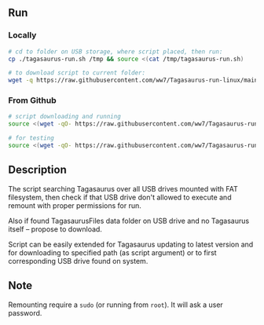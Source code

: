 ## Run

### Locally
```sh
# cd to folder on USB storage, where script placed, then run:
cp ./tagasaurus-run.sh /tmp && source <(cat /tmp/tagasaurus-run.sh)

# to download script to current folder:
wget -q https://raw.githubusercontent.com/ww7/Tagasaurus-run-linux/main/tagasaurus-run.sh
```


### From Github
```sh
# script downloading and running
source <(wget -qO- https://raw.githubusercontent.com/ww7/Tagasaurus-run-linux/main/tagasaurus-run-http.sh)

# for testing
source <(wget -qO- https://raw.githubusercontent.com/ww7/Tagasaurus-run-linux/main/tagasaurus-run-http-test.sh)
```

## Description
The script searching Tagasaurus over all USB drives mounted with FAT filesystem, then check if that USB drive don't allowed to execute and remount with proper permissions for run.

Also if found TagasaurusFiles data folder on USB drive and no Tagasaurus itself – propose to download.

Script can be easily extended for Tagasaurus updating to latest version and for downloading to specified path (as script argument) or to first corresponding USB drive found on system.


## Note
Remounting require a `sudo` (or running from `root`). It will ask a user password.